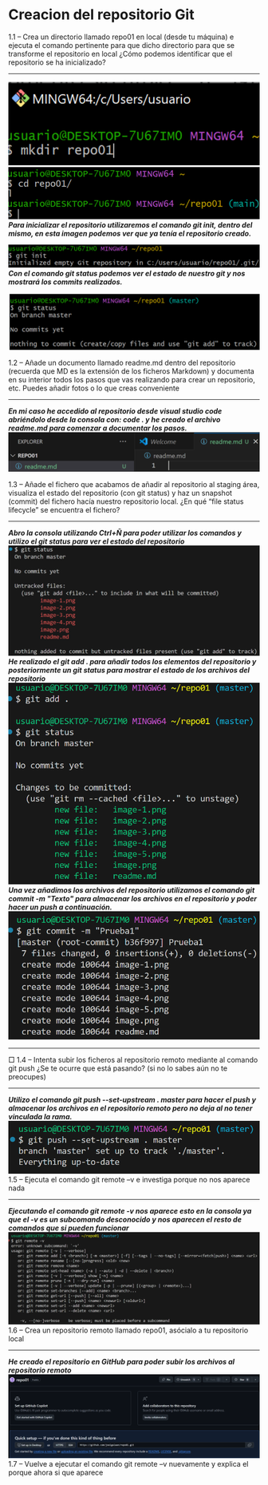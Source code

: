 # Creacion del repositorio Git
1.1 – Crea un directorio llamado repo01 en local (desde tu máquina) e ejecuta el comando
pertinente para que dicho directorio para que se transforme el repositorio en local 
¿Cómo podemos identificar que el repositorio se ha inicializado?
***
![alt text](image.png)
![alt text](image-1.png)
***Para inicializar el repositorio utilizaremos el comando git init, dentro del mismo, en esta imagen podemos ver que ya tenía el repositorio creado.***

![alt text](image-2.png)
***Con el comando git status podemos ver el estado de nuestro git y nos mostrará los commits realizados.***

![alt text](image-3.png)

1.2 – Añade un documento llamado readme.md dentro del repositorio (recuerda que MD es la extensión de los ficheros Markdown) y documenta en su interior todos los pasos que vas realizando para crear un repositorio, etc. 
Puedes añadir fotos o lo que creas conveniente
***
***En mi caso he accedido al repositorio desde visual studio code abriéndolo desde la consola con: code . y he creado el archivo readme.md para comenzar a documentar los pasos.***
![alt text](image-4.png)

1.3 – Añade el fichero que acabamos de añadir al repositorio al staging área, visualiza el estado del repositorio (con git status) y haz un snapshot (commit) del fichero hacía nuestro repositorio local. ¿En qué “file status lifecycle” se encuentra el fichero?
***
***Abro la consola utilizando Ctrl+Ñ para poder utilizar los comandos y utilizo el git status para ver el estado del repositorio***
![alt text](image-5.png)
***He realizado el git add . para añadir todos los elementos del repositorio  y posteriormente un git status para mostrar el estado de los archivos del repositorio***
![alt text](image-6.png)
***Una vez añadimos los archivos del repositorio utilizamos el comando git commit -m "Texto" para almacenar los archivos en el repositorio y poder hacer un push a continuación.***
![alt text](image-7.png)
***
□ 1.4 – Intenta subir los ficheros al repositorio remoto mediante al comando git push ¿Se te ocurre que
está pasando? (si no lo sabes aún no te preocupes)
***
***Utilizo el comando git push --set-upstream . master para hacer el push y almacenar los archivos en el repositorio remoto pero no deja al no tener vinculada la rama.***
![alt text](image-8.png)
1.5 – Ejecuta el comando git remote –v e investiga porque no nos aparece nada
***
***Ejecutando el comando git remote -v nos aparece esto en la consola ya que el -v es un subcomando desconocido y nos aparecen el resto de comandos que si pueden funcionar***
![alt text](image-9.png)
1.6 – Crea un repositorio remoto llamado repo01, asócialo a tu repositorio local
***
***He creado el repositorio en GitHub para poder subir los archivos al repositorio remoto***
![alt text](image-10.png)
1.7 – Vuelve a ejecutar el comando git remote –v nuevamente y explica el porque ahora si que aparece
